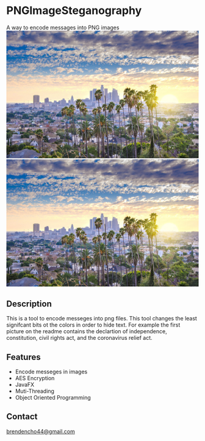 # PNGImageSteganography
A way to encode messages into PNG images
![](PNGImages/Los-Angeles-downtown-1036337124_1259x836Output.png)
![](PNGImages/Los-Angeles-downtown-1036337124_1259x836.jpeg)
## Description
This is a tool to encode messeges into png files. This tool changes the least signifcant bits ot the colors in order to hide text. For example the first picture on the readme contains the declartion of independence, constitution, civil rights act, and the coronavirus relief act.
## Features
* Encode messeges in images 
* AES Encryption
* JavaFX
* Muti-Threading
* Object Oriented Programming
## Contact
brendencho44@gmail.com
